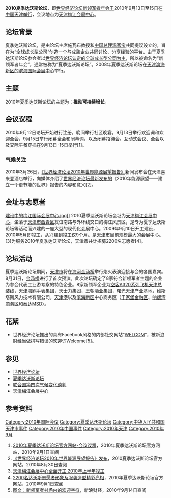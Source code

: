 **2010夏季达沃斯论坛**，即[世界经济论坛新领军者年会于](https://zh.wikipedia.org/wiki/世界经济论坛 "wikilink")2010年9月13日至15日在[中国](https://zh.wikipedia.org/wiki/中华人民共和国 "wikilink")[天津举行](https://zh.wikipedia.org/wiki/天津 "wikilink")，会议地点为[天津梅江会展中心](../Page/天津梅江会展中心.md "wikilink")。

## 论坛背景

夏季达沃斯论坛，是由论坛主席施瓦布教授和[中国总理](https://zh.wikipedia.org/wiki/中华人民共和国总理 "wikilink")[温家宝](../Page/温家宝.md "wikilink")共同提议设立的，旨在为“全球成长型公司”创造一个与成熟企业共同讨论、分享经验的平台。由于夏季达沃斯论坛参会者以[世界经济论坛认定的全球成长型公司为主](https://zh.wikipedia.org/wiki/世界经济论坛 "wikilink")，所以被命名为“新领军者年会”，通常被称为“夏季达沃斯论坛”。2008年夏季达沃斯论坛在[天津滨海新区的](https://zh.wikipedia.org/wiki/天津滨海新区 "wikilink")[滨海国际会展中心](../Page/滨海国际会展中心.md "wikilink")举行。

## 主题

2010年夏季达沃斯论坛的主题为：**推动可持续增长**。

## 会议议程

2010年9月12日论坛开始进行注册，晚间举行社区晚宴。9月13日举行欢迎词和欢迎全会，9月15日举行闭幕全会和闭幕词，以及闭幕招待会。互动式会议、全会以及交际午餐穿插在9月13日-15日举行\[1\]。

### 气候关注

2010年3月26日，[《世界经济论坛2010年世界能源展望报告》](https://web.archive.org/web/20110905095046/http://att.enorth.com.cn/0/06/70/74/6707408_644493.rar)新闻发布会在天津喜来登酒店举行，向媒体介绍了[世界经济论坛最新发布的](https://zh.wikipedia.org/wiki/世界经济论坛 "wikilink")《2010年能源展望——建立一个更节能的世界》报告的内容和意义\[2\]。

## 会址与志愿者

[建设中的梅江国际会展中心.jpg](https://zh.wikipedia.org/wiki/File:建设中的梅江国际会展中心.jpg "fig:建设中的梅江国际会展中心.jpg")\]\] 2010夏季达沃斯论坛会址为[天津梅江会展中心](../Page/天津梅江会展中心.md "wikilink")，坐落于[天津市](../Page/天津市.md "wikilink")[西青区](../Page/西青区.md "wikilink")友谊南路与外环线交口的梅江风景区，是专为夏季达沃斯论坛等活动而兴建的一座大型的现代化会展中心。2009年9月10日开工建设，2010年5月即竣工，从兴建到竣工仅9个月。是[天津市](../Page/天津市.md "wikilink")目前规模最大的会展中心。\[3\]为服务2010年夏季达沃斯论坛，天津市共计招募2200名志愿者\[4\]。

## 论坛活动

夏季达沃斯论坛期间，[天津市](../Page/天津市.md "wikilink")将在[海河](../Page/海河.md "wikilink")[金汤桥](../Page/金汤桥.md "wikilink")举行焰火表演迎接与会的各国嘉宾。8月31日，[金汤桥](../Page/金汤桥.md "wikilink")进行了首次预演。此次论坛确定了8家符合新领军者主题的企业为参会代表工业游考察的特色企业。8家新领军企业为[空客A320系列飞机天津总装线](https://zh.wikipedia.org/wiki/空客A320 "wikilink")，天津海鸥手表集团，天士力集团，王朝酒业集团，曙光天津产业基地，维斯塔斯风力技术有限公司，[天津港](../Page/天津港.md "wikilink")以及[滨海新区](../Page/滨海新区.md "wikilink")中心商务区（[于家堡金融区](../Page/于家堡金融区.md "wikilink")、[响螺湾商务区](../Page/响螺湾商务区.md "wikilink")和[泰达MSD](../Page/泰达MSD.md "wikilink")）。

## 花絮

  - 世界经济论坛推出的具有Facebook风格的内部社交网站“[WELCOM](https://web.archive.org/web/20100901193055/http://www.weforum.org/en/about/WELCOM/index.htm)”，被新浪财经当做拼写错误的欢迎词Welcome\[5\]。

## 参见

  - [世界经济论坛](https://zh.wikipedia.org/wiki/世界经济论坛 "wikilink")
  - [夏季达沃斯论坛](https://zh.wikipedia.org/wiki/夏季达沃斯论坛 "wikilink")
  - [联合国第四次气候变化谈判](https://zh.wikipedia.org/wiki/联合国第四次气候变化谈判 "wikilink")
  - [天津梅江会展中心](../Page/天津梅江会展中心.md "wikilink")

## 参考资料

[Category:2010年国际会议](https://zh.wikipedia.org/wiki/Category:2010年国际会议 "wikilink") [Category:夏季达沃斯论坛](https://zh.wikipedia.org/wiki/Category:夏季达沃斯论坛 "wikilink") [Category:中华人民共和国天津市事件](https://zh.wikipedia.org/wiki/Category:中华人民共和国天津市事件 "wikilink") [Category:2010年中国事件](https://zh.wikipedia.org/wiki/Category:2010年中国事件 "wikilink") [Category:2010年天津](https://zh.wikipedia.org/wiki/Category:2010年天津 "wikilink") [Category:2010年9月](https://zh.wikipedia.org/wiki/Category:2010年9月 "wikilink")

1.  [2010年夏季达沃斯论坛官方网站-会议议程](http://www.tj-summerdavos.cn/2010/)，2010年夏季达沃斯论坛官方网站，2010年9月1日查阅
2.  [《世界经济论坛2010年世界能源展望报告》发布](http://www.tj-summerdavos.cn/system/2010/03/26/004561888.shtml)，2010夏季达沃斯论坛官方网站，2010年8月30日查阅
3.  [天津梅江会展中心全面开工 2010年上半年竣工](http://www.022net.com/2009/10-22/466469323149324.html)
4.  [2200名达沃斯志愿者形象及服装造型精彩亮相](http://www.tj-summerdavos.cn/system/2010/09/01/005057155.shtml)，2010年夏季达沃斯论坛官方网站，2010年9月1日查阅
5.  [图文：新领军者村场内的欢迎字符](http://finance.sina.com.cn/hy/20100913/01138643483.shtml)，新浪财经，2010年9月14日查阅